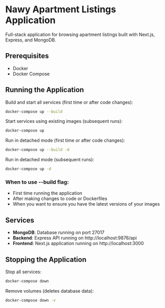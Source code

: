 # Nawy Apartment Listings Application

Full-stack application for browsing apartment listings built with Next.js, Express, and MongoDB.

## Prerequisites

- Docker
- Docker Compose

## Running the Application

Build and start all services (first time or after code changes):
```bash
docker-compose up --build
```

Start services using existing images (subsequent runs):
```bash
docker-compose up
```

Run in detached mode (first time or after code changes):
```bash
docker-compose up --build -d
```

Run in detached mode (subsequent runs):
```bash
docker-compose up -d
```

### When to use --build flag:
- First time running the application
- After making changes to code or Dockerfiles
- When you want to ensure you have the latest versions of your images

## Services

- **MongoDB**: Database running on port 27017
- **Backend**: Express API running on http://localhost:9876/api
- **Frontend**: Next.js application running on http://localhost:3000

## Stopping the Application

Stop all services:
```bash
docker-compose down
```

Remove volumes (deletes database data):
```bash
docker-compose down -v
```